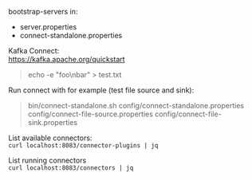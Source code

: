 bootstrap-servers in:
- server.properties
- connect-standalone.properties


Kafka Connect:  
https://kafka.apache.org/quickstart

> echo -e "foo\nbar" > test.txt

Run connect with for example (test file source and sink):
> bin/connect-standalone.sh config/connect-standalone.properties config/connect-file-source.properties config/connect-file-sink.properties

List available connectors:  
`curl localhost:8083/connector-plugins | jq`

List running connectors  
`curl localhost:8083/connectors | jq`  
